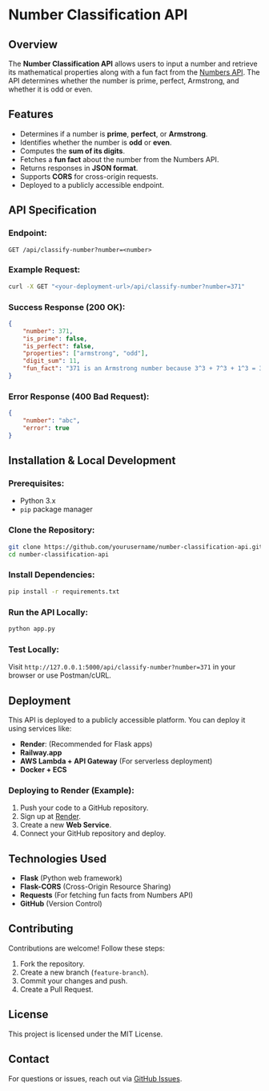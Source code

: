 # Number Classification API

## Overview
The **Number Classification API** allows users to input a number and retrieve its mathematical properties along with a fun fact from the [Numbers API](http://numbersapi.com/). The API determines whether the number is prime, perfect, Armstrong, and whether it is odd or even.

## Features
- Determines if a number is **prime**, **perfect**, or **Armstrong**.
- Identifies whether the number is **odd** or **even**.
- Computes the **sum of its digits**.
- Fetches a **fun fact** about the number from the Numbers API.
- Returns responses in **JSON format**.
- Supports **CORS** for cross-origin requests.
- Deployed to a publicly accessible endpoint.

## API Specification

### **Endpoint:**
`GET /api/classify-number?number=<number>`

### **Example Request:**
```sh
curl -X GET "<your-deployment-url>/api/classify-number?number=371"
```

### **Success Response (200 OK):**
```json
{
    "number": 371,
    "is_prime": false,
    "is_perfect": false,
    "properties": ["armstrong", "odd"],
    "digit_sum": 11,
    "fun_fact": "371 is an Armstrong number because 3^3 + 7^3 + 1^3 = 371"
}
```

### **Error Response (400 Bad Request):**
```json
{
    "number": "abc",
    "error": true
}
```

## Installation & Local Development

### **Prerequisites:**
- Python 3.x
- `pip` package manager

### **Clone the Repository:**
```sh
git clone https://github.com/yourusername/number-classification-api.git
cd number-classification-api
```

### **Install Dependencies:**
```sh
pip install -r requirements.txt
```

### **Run the API Locally:**
```sh
python app.py
```

### **Test Locally:**
Visit `http://127.0.0.1:5000/api/classify-number?number=371` in your browser or use Postman/cURL.

## Deployment
This API is deployed to a publicly accessible platform. You can deploy it using services like:
- **Render**: (Recommended for Flask apps)
- **Railway.app**
- **AWS Lambda + API Gateway** (For serverless deployment)
- **Docker + ECS**

### **Deploying to Render (Example):**
1. Push your code to a GitHub repository.
2. Sign up at [Render](https://render.com/).
3. Create a new **Web Service**.
4. Connect your GitHub repository and deploy.

## Technologies Used
- **Flask** (Python web framework)
- **Flask-CORS** (Cross-Origin Resource Sharing)
- **Requests** (For fetching fun facts from Numbers API)
- **GitHub** (Version Control)

## Contributing
Contributions are welcome! Follow these steps:
1. Fork the repository.
2. Create a new branch (`feature-branch`).
3. Commit your changes and push.
4. Create a Pull Request.

## License
This project is licensed under the MIT License.

## Contact
For questions or issues, reach out via [GitHub Issues](https://github.com/yourusername/number-classification-api/issues).

